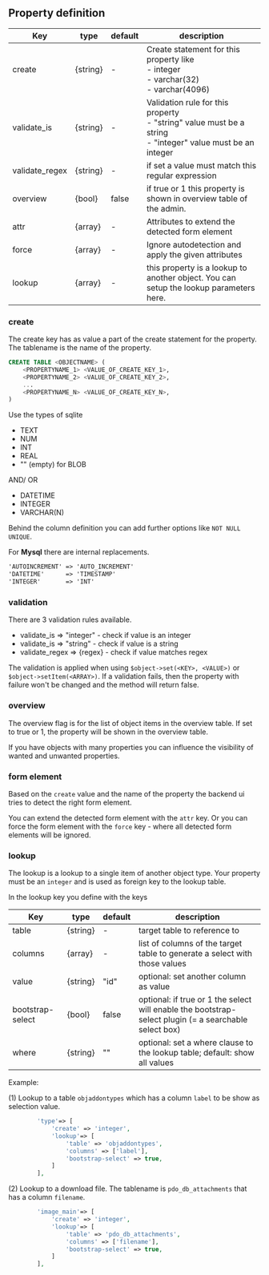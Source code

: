 ## Property definition


| Key | type | default | description |
| --- | --- | --- | --- |
| create | {string} | - | Create statement for this property like<br>- integer<br>- varchar(32)<br>- varchar(4096) |
| validate_is | {string} | - | Validation rule for this property <br>- "string" value must be a string<br>- "integer" value must be an integer|
| validate_regex | {string} | - | if set a value must match this regular expression |
| overview | {bool} | false | if true or 1 this property is shown in overview table of the admin. |
| attr | {array} | - | Attributes to extend the detected form element |
| force | {array} | - | Ignore autodetection and apply the given attributes |
| lookup | {array} | - | this property is a lookup to another object. You can setup the lookup parameters here. |

### create

The create key has as value a part of the create statement for the property.
The tablename is the name of the property.

```sql
CREATE TABLE <OBJECTNAME> (
    <PROPERTYNAME_1> <VALUE_OF_CREATE_KEY_1>,
    <PROPERTYNAME_2> <VALUE_OF_CREATE_KEY_2>,
    ...
    <PROPERTYNAME_N> <VALUE_OF_CREATE_KEY_N>,
)
```

Use the types of sqlite

* TEXT
* NUM
* INT
* REAL
* "" (empty) for BLOB

AND/ OR

* DATETIME
* INTEGER
* VARCHAR(N)

Behind the column definition you can add further options like `NOT NULL UNIQUE`.

For **Mysql** there are internal replacements.

```txt
'AUTOINCREMENT' => 'AUTO_INCREMENT'
'DATETIME'      => 'TIMESTAMP'
'INTEGER'       => 'INT'
```

### validation

There are 3 validation rules available.

* validate_is => "integer" - check if value is an integer
* validate_is => "string" - check if value is a string
* validate_regex => {regex} - check if value matches regex

The validation is applied when using `$object->set(<KEY>, <VALUE>)` or `$object->setItem(<ARRAY>)`. If a validation fails, then the property with failure won't be changed and the method will return false.

### overview

The overview flag is for the list of object items in the overview table. If set to true or 1, the property will be shown in the overview table.

If you have objects with many properties you can influence the visibility of wanted and unwanted properties.

### form element

Based on the `create` value and the name of the property the backend ui tries to detect the right form element.

You can extend the detected form element with the `attr` key. Or you can force the form element with the `force` key - where all detected form elements will be ignored.

### lookup

The lookup is a lookup to a single item of another object type.
Your property must be an `integer` and is used as foreign key to the lookup table.

In the lookup key you define with the keys


| Key | type | default | description |
| --- | --- | --- | --- |
| table | {string} | - | target table to reference to |
| columns | {array} | - | list of columns of the target table to generate a select with those values |
| value | {string} | "id" | optional: set another column as value |
| bootstrap-select | {bool} | false | optional: if true or 1 the select will enable the bootstrap-select plugin (= a searchable select box) |
| where | {string} | "" | optional: set a where clause to the lookup table; default: show all values |

Example:

(1) Lookup to a table `objaddontypes` which has a column `label` to be show as selection value.

```php
        'type'=> [
            'create' => 'integer',
            'lookup'=> [
                'table' => 'objaddontypes', 
                'columns' => ['label'], 
                'bootstrap-select' => true,
            ]
        ],
```

(2) Lookup to a download file.
The tablename is `pdo_db_attachments` that has a column `filename`.


```php
        'image_main'=> [
            'create' => 'integer',
            'lookup'=> [
                'table' => 'pdo_db_attachments', 
                'columns' => ['filename'], 
                'bootstrap-select' => true,
            ]
        ],
```
